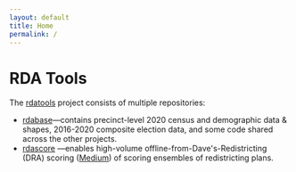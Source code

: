 ```yaml
---
layout: default
title: Home
permalink: /
---
```

# RDA Tools

The [rdatools](https://github.com/orgs/rdatools/repositories) project 
consists of multiple repositories:

-   [rdabase](https://github.com/rdatools/rdabase)&#8212;contains precinct-level 
    2020 census and demographic data &amp; shapes,
    2016-2020 composite election data, and
    some code shared across the other projects.
-   [rdascore](https://github.com/rdatools/rdascore)
    &#8212;enables high-volume offline-from-Dave's-Redistricting (DRA) scoring 
    ([Medium](https://medium.com/dra-2020/high-volume-offline-scoring-of-plans-2f54dae48d1b))
    of scoring ensembles of redistricting plans.
<!-- -   [rdaensemble](https://github.com/rdatools/rdaensemble)&#8212;contains several methods 
    for generating ensembles of redistricting plans &amp; one for scoring them.
-   [tradeoffs](https://github.com/rdatools/tradeoffs)&#8212;contains a bevy of tools using the repositories above
    to analyze the trade-offs in redistricting for a state as well as 
    the [Trade-offs in Redistricting](https://rdatools.github.io/tradeoffs/) web site.
-   [rdadccvt](https://github.com/rdatools/rdadccvt)&#8212;Balzer's algorithm (DCCVT) 
    to find a maximally population compact map.
-   [rdaroot](https://github.com/rdatools/rdaroot)&#8212;A heuristic approach for 
    approximating the root redistricting maps (plans) using Balzer's algorithm
    that we introduced in [the first version](https://alecramsay.github.io/pg/) of the "Trade-offs" site. -->

<!-- Together these projects provide the data &amp; code to generate ensembles
of redistricting plans with consistent inputs and in a repeatable manner
that facilitates apples-to-apples comparisons of the approaches.
They also enable you to understand and characterize the trade-offs between 
quantitative policy objectives for congressional redistricting
inherent in a state's political geography. -->
